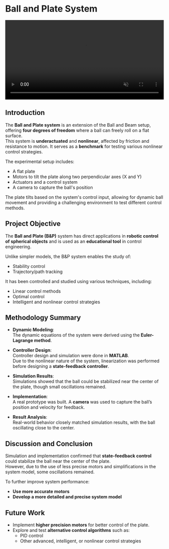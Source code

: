 # Ball and Plate System

<video src="TopView.mp4" width="100%" autoplay loop muted playsinline></video>

## Introduction
The **Ball and Plate system** is an extension of the Ball and Beam setup, offering **four degrees of freedom** where a ball can freely roll on a flat surface.  
This system is **underactuated** and **nonlinear**, affected by friction and resistance to motion. It serves as a **benchmark** for testing various nonlinear control strategies.

The experimental setup includes:
- A flat plate
- Motors to tilt the plate along two perpendicular axes (X and Y)
- Actuators and a control system
- A camera to capture the ball's position

The plate tilts based on the system's control input, allowing for dynamic ball movement and providing a challenging environment to test different control methods.

## Project Objective
The **Ball and Plate (B&P)** system has direct applications in **robotic control of spherical objects** and is used as an **educational tool** in control engineering.

Unlike simpler models, the B&P system enables the study of:
- Stability control
- Trajectory/path tracking

It has been controlled and studied using various techniques, including:
- Linear control methods
- Optimal control
- Intelligent and nonlinear control strategies

## Methodology Summary

- **Dynamic Modeling**:  
  The dynamic equations of the system were derived using the **Euler-Lagrange method**.

- **Controller Design**:  
  Controller design and simulation were done in **MATLAB**.  
  Due to the nonlinear nature of the system, linearization was performed before designing a **state-feedback controller**.

- **Simulation Results**:  
  Simulations showed that the ball could be stabilized near the center of the plate, though small oscillations remained.

- **Implementation**:  
  A real prototype was built. A **camera** was used to capture the ball’s position and velocity for feedback.

- **Result Analysis**:  
  Real-world behavior closely matched simulation results, with the ball oscillating close to the center.

## Discussion and Conclusion
Simulation and implementation confirmed that **state-feedback control** could stabilize the ball near the center of the plate.  
However, due to the use of less precise motors and simplifications in the system model, some oscillations remained.

To further improve system performance:
- **Use more accurate motors**
- **Develop a more detailed and precise system model**

## Future Work
- Implement **higher precision motors** for better control of the plate.
- Explore and test **alternative control algorithms** such as:
  - PID control
  - Other advanced, intelligent, or nonlinear control strategies
